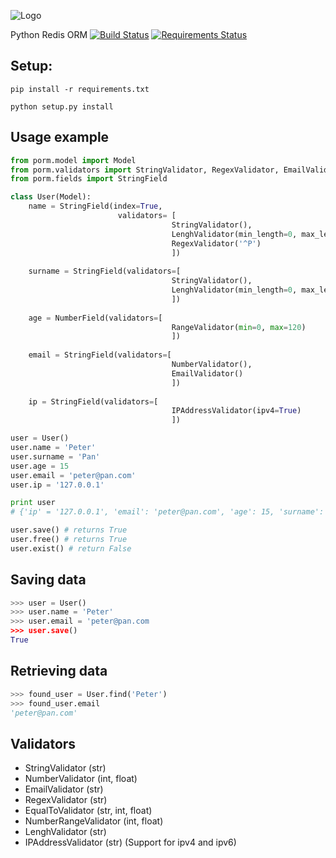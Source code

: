 ![Logo](http://i.imgur.com/xOJFRp4.png)

Python Redis ORM [![Build Status](https://travis-ci.org/msempere/porm.svg?branch=master)](https://travis-ci.org/msempere/porm) [![Requirements Status](https://requires.io/github/msempere/porm/requirements.svg?branch=master)](https://requires.io/github/msempere/porm/requirements/?branch=master)


## Setup:
```
pip install -r requirements.txt
```
```
python setup.py install
```

## Usage example

```python
from porm.model import Model
from porm.validators import StringValidator, RegexValidator, EmailValidator, NumberValidator, LenghValidator
from porm.fields import StringField

class User(Model):
    name = StringField(index=True, 
                        validators= [
                                    StringValidator(),
                                    LenghValidator(min_length=0, max_length=20)
                                    RegexValidator('^P')
                                    ])
                                
    surname = StringField(validators=[
                                    StringValidator(),
                                    LenghValidator(min_length=0, max_length=20)
                                    ])
                                    
    age = NumberField(validators=[
                                    RangeValidator(min=0, max=120)
                                    ])
    
    email = StringField(validators=[
                                    NumberValidator(),
                                    EmailValidator()
                                    ])
    
    ip = StringField(validators=[
                                    IPAddressValidator(ipv4=True)
                                    ])

user = User()
user.name = 'Peter'
user.surname = 'Pan'
user.age = 15
user.email = 'peter@pan.com'
user.ip = '127.0.0.1'

print user
# {'ip' = '127.0.0.1', 'email': 'peter@pan.com', 'age': 15, 'surname': 'Pan', 'name': 'Peter'}

user.save() # returns True
user.free() # returns True
user.exist() # return False
```

## Saving data
```python
>>> user = User()
>>> user.name = 'Peter'
>>> user.email = 'peter@pan.com
>>> user.save()
True
```

## Retrieving data

```python
>>> found_user = User.find('Peter')
>>> found_user.email
'peter@pan.com'
```

## Validators

 * StringValidator (str)
 * NumberValidator (int, float)
 * EmailValidator (str)
 * RegexValidator (str)
 * EqualToValidator (str, int, float)
 * NumberRangeValidator (int, float)
 * LenghValidator (str)
 * IPAddressValidator (str) (Support for ipv4 and ipv6)
